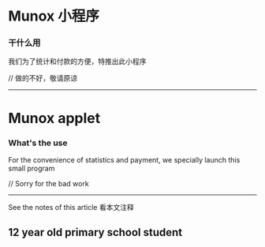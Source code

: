 # Munox 小程序

### 干什么用

我们为了统计和付款的方便，特推出此小程序

// 做的不好，敬请原谅

-------------------------------------------------------------------------------------

# Munox applet

### What's the use

For the convenience of statistics and payment, we specially launch this small program

// Sorry for the bad work

-------------------------------------------------------------------------------------

See the notes of this article
看本文注释

<!-- =======================================

**
**  版权所有 Munox
**  
**  上一次代码修改人： MunoxStudio - 073
**  
**  修改日期：2020/6/25
**

============================================

**  Additional:
**  introduce oneself to
**  You can focus on our WeChat official account “uosty-Munox”.
**  Then reply to the developer for background review
**  We'll see
**  Then when I finish my final exam, we will discuss the problem in depth
**  Munox developer Zhang Xinyue
**
**
**  [!  I suggest you find someone who is good at Chinese to read the following  !]
**  From  张新越
**  From  内蒙古自治区 - 赤峰实验小学 - 2014级1班
**  Info  我这个人很懒，不愿意写注释，这大概是我平生最多的注释吧
**  Good Luck!
**  愿你能看到这行注释
**  愿屏幕前的他（她）能早点睡觉 [^_^] [@ _ @]
**  2020/6/25

===========================================

**
**
** Mit 协议
**
**

MIT License

Copyright (c) 2020 Munox

Permission is hereby granted, free of charge, to any person obtaining a copy
of this software and associated documentation files (the "Software"), to deal
in the Software without restriction, including without limitation the rights
to use, copy, modify, merge, publish, distribute, sublicense, and/or sell
copies of the Software, and to permit persons to whom the Software is
furnished to do so, subject to the following conditions:

The above copyright notice and this permission notice shall be included in all
copies or substantial portions of the Software.

THE SOFTWARE IS PROVIDED "AS IS", WITHOUT WARRANTY OF ANY KIND, EXPRESS OR
IMPLIED, INCLUDING BUT NOT LIMITED TO THE WARRANTIES OF MERCHANTABILITY,
FITNESS FOR A PARTICULAR PURPOSE AND NONINFRINGEMENT. IN NO EVENT SHALL THE
AUTHORS OR COPYRIGHT HOLDERS BE LIABLE FOR ANY CLAIM, DAMAGES OR OTHER
LIABILITY, WHETHER IN AN ACTION OF CONTRACT, TORT OR OTHERWISE, ARISING FROM,
OUT OF OR IN CONNECTION WITH THE SOFTWARE OR THE USE OR OTHER DEALINGS IN THE
SOFTWARE.

============================================


**
**
** The End ！
**
**


======================================== -->

12 year old primary school student 
-------------------------------------------------------------------------------------
